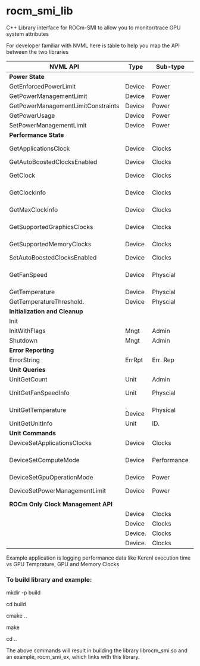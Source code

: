 # rocm_smi_lib

C++ Library interface for ROCm-SMI to allow you to monitor/trace GPU system attributes 

For developer familiar with NVML here is  table to help you map the API between the two libraries

| NVML API	| Type |	Sub-type	| Rocm-smi equivalent API  |
|-------------------|--------|---------------|-----------------------------------|
| **Power State**  | | | |	
| GetEnforcedPowerLimit|	Device	|Power|	rsmi_dev_power_cap_set() |
| GetPowerManagementLimit|	Device	|Power	|rsmi_dev_power_cap_get() |
| GetPowerManagementLimitConstraints|	Device|	Power|	rsmi_dev_power_cap_range_get()|
| GetPowerUsage|	Device| Power | rsmi_dev_power_ave_get()|
| SetPowerManagementLimit |	Device	| Power| rsmi_dev_power_cap_set()|
| **Performance State**  | | | |	
| GetApplicationsClock	| Device |Clocks |	rsmi_dev_get_gpu_sys_freq() rsmi_dev_get_mem_sys_freq()|
| GetAutoBoostedClocksEnabled |	Device	|Clocks| rsmi_dev_perf_level_get()|
| GetClock	|Device	|Clocks	 |rsmi_dev_get_gpu_sys_freq(). rsmi_dev_get_mem_sys_freq()|
| GetClockInfo | 	Device	| Clocks	| rsmi_dev_get_gpu_sys_freq(),  rsmi_dev_get_mem_sys_freq()|
| GetMaxClockInfo | Device	| Clocks	| rsmi_dev_get_gpu_sys_freq(),  rsmi_dev_get_mem_sys_freq()|
| GetSupportedGraphicsClocks|	Device |	Clocks|	rsmi_dev_get_gpu_sys_freq(), rsmi_dev_get_mem_sys_freq()|
| GetSupportedMemoryClocks	|Device| Clocks |rsmi_dev_get_gpu_sys_freq() rsmi_dev_get_mem_sys_freq()|
| SetAutoBoostedClocksEnabled|	Device|	Clocks | rsmi_dev_perf_level_set() |
| GetFanSpeed	| Device | Physcial | rsmi_dev_mon_get_fan_speed() rsmi_dev_mon_get_max_fan_speed()  rsmi_dev_fan_rpms_get() |
| GetTemperature |	Device	|Physcial |	rsmi_dev_temp_metric_get() |
| GetTemperatureThreshold. |	Device	| Physcial | rsmi_dev_temp_metric_get()|
| **Initialization and Cleanup**	| | | |	
| Init	| | | |
| InitWithFlags | Mngt | Admin | rsmi_init() |
| Shutdown| Mngt | 	Admin	 |rsmi_shut_down() |
|**Error Reporting** | | | |		
| ErrorString |	ErrRpt	 |Err. Rep  | rsmi_status_string()  |
| **Unit Queries**	| | | |		
| UnitGetCount  |Unit | Admin | rsmi_num_monitor_devices()  |
| UnitGetFanSpeedInfo | Unit | Physcial | rsmi_dev_fan_rpms_get(), rsmi_dev_van_speed_get() |
| UnitGetTemperature |. Device | Physical | rsmi_dev_temp_metric_get() |
| UnitGetUnitInfo| 	Unit |ID. | rsmi_dev_id_get() (device ID) | 
| **Unit Commands**	| | | |		
| DeviceSetApplicationsClocks |	Device | Clocks| rsmi_dev_gpu_clk_freq_set() |
| DeviceSetComputeMode |	Device | Performance | rsmi_dev_power_profile_set() rsmi_dev_gpu_clk_freq_set() rsmi_dev_perf_level_set() |
| DeviceSetGpuOperationMode|	Device |	Power | rsmi_dev_power_profile_set()|
| DeviceSetPowerManagementLimit	| Device |	Power | rsmi_dev_power_cap_set() rsmi_dev_power_profile_set()|
| **ROCm Only Clock Management API**	| | | 
|	| Device |	Clocks	| rsmi_dev_perf_level_get() |
|	| Device |	Clocks| rsmi_dev_perf_level_set() |
|	| Device. |	Clocks	| rsmi_dev_overdrive_level_get() |
|	| Device. |	Clocks |	rsmi_dev_overdrive_level_set() |

Example application is logging performance data like Kerenl execution time  vs GPU Temprature,  GPU and Memory Clocks 

### To build library and example:
mkdir -p build

cd build

cmake ..

make

cd ..

The above commands will result in building the library librocm_smi.so and
an example, rocm_smi_ex, which links with this library.


